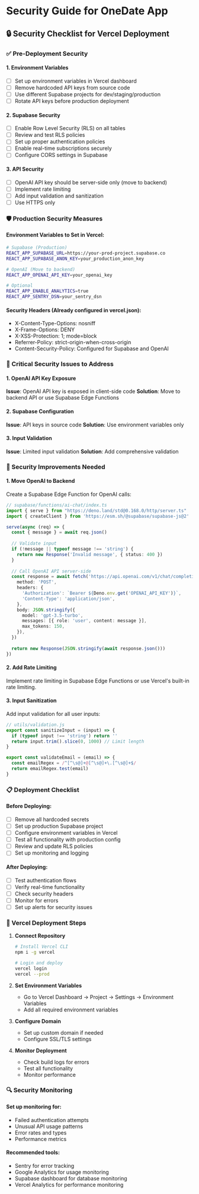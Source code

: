 # Security Guide for OneDate App

## 🔒 Security Checklist for Vercel Deployment

### ✅ Pre-Deployment Security

#### 1. Environment Variables
- [ ] Set up environment variables in Vercel dashboard
- [ ] Remove hardcoded API keys from source code
- [ ] Use different Supabase projects for dev/staging/production
- [ ] Rotate API keys before production deployment

#### 2. Supabase Security
- [ ] Enable Row Level Security (RLS) on all tables
- [ ] Review and test RLS policies
- [ ] Set up proper authentication policies
- [ ] Enable real-time subscriptions securely
- [ ] Configure CORS settings in Supabase

#### 3. API Security
- [ ] OpenAI API key should be server-side only (move to backend)
- [ ] Implement rate limiting
- [ ] Add input validation and sanitization
- [ ] Use HTTPS only

### 🛡️ Production Security Measures

#### Environment Variables to Set in Vercel:
```bash
# Supabase (Production)
REACT_APP_SUPABASE_URL=https://your-prod-project.supabase.co
REACT_APP_SUPABASE_ANON_KEY=your_production_anon_key

# OpenAI (Move to backend)
REACT_APP_OPENAI_API_KEY=your_openai_key

# Optional
REACT_APP_ENABLE_ANALYTICS=true
REACT_APP_SENTRY_DSN=your_sentry_dsn
```

#### Security Headers (Already configured in vercel.json):
- X-Content-Type-Options: nosniff
- X-Frame-Options: DENY
- X-XSS-Protection: 1; mode=block
- Referrer-Policy: strict-origin-when-cross-origin
- Content-Security-Policy: Configured for Supabase and OpenAI

### 🚨 Critical Security Issues to Address

#### 1. OpenAI API Key Exposure
**Issue**: OpenAI API key is exposed in client-side code
**Solution**: Move to backend API or use Supabase Edge Functions

#### 2. Supabase Configuration
**Issue**: API keys in source code
**Solution**: Use environment variables only

#### 3. Input Validation
**Issue**: Limited input validation
**Solution**: Add comprehensive validation

### 🔧 Security Improvements Needed

#### 1. Move OpenAI to Backend
Create a Supabase Edge Function for OpenAI calls:

```typescript
// supabase/functions/ai-chat/index.ts
import { serve } from "https://deno.land/std@0.168.0/http/server.ts"
import { createClient } from 'https://esm.sh/@supabase/supabase-js@2'

serve(async (req) => {
  const { message } = await req.json()
  
  // Validate input
  if (!message || typeof message !== 'string') {
    return new Response('Invalid message', { status: 400 })
  }
  
  // Call OpenAI API server-side
  const response = await fetch('https://api.openai.com/v1/chat/completions', {
    method: 'POST',
    headers: {
      'Authorization': `Bearer ${Deno.env.get('OPENAI_API_KEY')}`,
      'Content-Type': 'application/json',
    },
    body: JSON.stringify({
      model: 'gpt-3.5-turbo',
      messages: [{ role: 'user', content: message }],
      max_tokens: 150,
    }),
  })
  
  return new Response(JSON.stringify(await response.json()))
})
```

#### 2. Add Rate Limiting
Implement rate limiting in Supabase Edge Functions or use Vercel's built-in rate limiting.

#### 3. Input Sanitization
Add input validation for all user inputs:

```javascript
// utils/validation.js
export const sanitizeInput = (input) => {
  if (typeof input !== 'string') return ''
  return input.trim().slice(0, 1000) // Limit length
}

export const validateEmail = (email) => {
  const emailRegex = /^[^\s@]+@[^\s@]+\.[^\s@]+$/
  return emailRegex.test(email)
}
```

### 📋 Deployment Checklist

#### Before Deploying:
- [ ] Remove all hardcoded secrets
- [ ] Set up production Supabase project
- [ ] Configure environment variables in Vercel
- [ ] Test all functionality with production config
- [ ] Review and update RLS policies
- [ ] Set up monitoring and logging

#### After Deploying:
- [ ] Test authentication flows
- [ ] Verify real-time functionality
- [ ] Check security headers
- [ ] Monitor for errors
- [ ] Set up alerts for security issues

### 🚀 Vercel Deployment Steps

1. **Connect Repository**
   ```bash
   # Install Vercel CLI
   npm i -g vercel
   
   # Login and deploy
   vercel login
   vercel --prod
   ```

2. **Set Environment Variables**
   - Go to Vercel Dashboard → Project → Settings → Environment Variables
   - Add all required environment variables

3. **Configure Domain**
   - Set up custom domain if needed
   - Configure SSL/TLS settings

4. **Monitor Deployment**
   - Check build logs for errors
   - Test all functionality
   - Monitor performance

### 🔍 Security Monitoring

#### Set up monitoring for:
- Failed authentication attempts
- Unusual API usage patterns
- Error rates and types
- Performance metrics

#### Recommended tools:
- Sentry for error tracking
- Google Analytics for usage monitoring
- Supabase dashboard for database monitoring
- Vercel Analytics for performance monitoring
